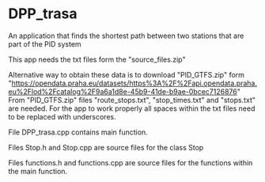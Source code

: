 # DPP_trasa
An application that finds the shortest path between two stations that are part of the PID system

This app needs the txt files form the "source_files.zip"

Alternative way to obtain these data is to download "PID_GTFS.zip" form "https://opendata.praha.eu/datasets/https%3A%2F%2Fapi.opendata.praha.eu%2Flod%2Fcatalog%2F9a6a1d8e-45b9-41de-b9ae-0bcec7126876"
From "PID_GTFS.zip" files "route_stops.txt", "stop_times.txt" and "stops.txt" are needed.
For the app to work properly all spaces within the txt files need to be replaced with underscores.

File DPP_trasa.cpp contains main function.

Files Stop.h and Stop.cpp are source files for the class Stop

Files functions.h and functions.cpp are source files for the functions within the main function.

